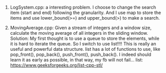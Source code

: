 1. LogSystem.cpp: a interesting problem. I choose to change the search item (start and end) following the granularity. And I use map to store the items and use lower_bound(>=) and upper_bound(>) to make a search.

2. MovingAverage.cpp: Given a stream of integers and a window size, calculate the moving average of all integers in the sliding window. Solution: My first thought is to use a queue to store the elements, while it is hard to iterate the queue. So I switch to use list!!!! This is really an useful and powerful data structure. list has a lot of functions to use, like pop_front(), pop_back(), push_front(), push_back(). I indeed should learn it as early as possible, in that way, my fb will not fail... 
list: https://www.geeksforgeeks.org/list-cpp-stl/
